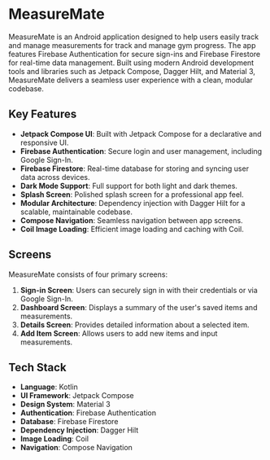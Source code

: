 # MeasureMate

MeasureMate is an Android application designed to help users easily track and manage measurements for track and manage gym progress. The app features Firebase Authentication for secure sign-ins and Firebase Firestore for real-time data management. Built using modern Android development tools and libraries such as Jetpack Compose, Dagger Hilt, and Material 3, MeasureMate delivers a seamless user experience with a clean, modular codebase.

## Key Features

- **Jetpack Compose UI**: Built with Jetpack Compose for a declarative and responsive UI.
- **Firebase Authentication**: Secure login and user management, including Google Sign-In.
- **Firebase Firestore**: Real-time database for storing and syncing user data across devices.
- **Dark Mode Support**: Full support for both light and dark themes.
- **Splash Screen**: Polished splash screen for a professional app feel.
- **Modular Architecture**: Dependency injection with Dagger Hilt for a scalable, maintainable codebase.
- **Compose Navigation**: Seamless navigation between app screens.
- **Coil Image Loading**: Efficient image loading and caching with Coil.

## Screens

MeasureMate consists of four primary screens:

1. **Sign-in Screen**: Users can securely sign in with their credentials or via Google Sign-In.
2. **Dashboard Screen**: Displays a summary of the user's saved items and measurements.
3. **Details Screen**: Provides detailed information about a selected item.
4. **Add Item Screen**: Allows users to add new items and input measurements.

## Tech Stack

- **Language**: Kotlin
- **UI Framework**: Jetpack Compose
- **Design System**: Material 3
- **Authentication**: Firebase Authentication
- **Database**: Firebase Firestore
- **Dependency Injection**: Dagger Hilt
- **Image Loading**: Coil
- **Navigation**: Compose Navigation
